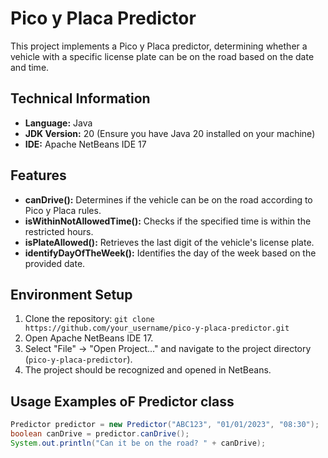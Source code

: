# Pico y Placa Predictor

This project implements a Pico y Placa predictor, determining whether a vehicle with a specific license plate can be on the road based on the date and time.

## Technical Information

- **Language:** Java
- **JDK Version:** 20 (Ensure you have Java 20 installed on your machine)
- **IDE:** Apache NetBeans IDE 17

## Features

- **canDrive():** Determines if the vehicle can be on the road according to Pico y Placa rules.
- **isWithinNotAllowedTime():** Checks if the specified time is within the restricted hours.
- **isPlateAllowed():** Retrieves the last digit of the vehicle's license plate.
- **identifyDayOfTheWeek():** Identifies the day of the week based on the provided date.

## Environment Setup

1. Clone the repository: `git clone https://github.com/your_username/pico-y-placa-predictor.git`
2. Open Apache NetBeans IDE 17.
3. Select "File" -> "Open Project..." and navigate to the project directory (`pico-y-placa-predictor`).
4. The project should be recognized and opened in NetBeans.

## Usage Examples oF Predictor class

```java
Predictor predictor = new Predictor("ABC123", "01/01/2023", "08:30");
boolean canDrive = predictor.canDrive();
System.out.println("Can it be on the road? " + canDrive);
